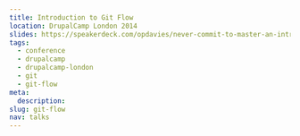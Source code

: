 ```yaml
---
title: Introduction to Git Flow
location: DrupalCamp London 2014
slides: https://speakerdeck.com/opdavies/never-commit-to-master-an-introduction-to-git-flow
tags:
  - conference
  - drupalcamp
  - drupalcamp-london
  - git
  - git-flow
meta:
  description:
slug: git-flow
nav: talks
---
```

